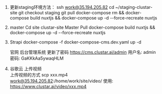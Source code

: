 1. 更新staging环境方法：
	ssh work@35.194.205.82
	cd ~/staging-clustar-site
	git checkout staging
	git pull
    docker-compose rm && docker-compose build nuxtjs && docker-compose up -d --force-recreate nuxtjs


2. master
    Cd   site clustar-site
    Master
    Pull
    docker-compose build nuxtjs &&  docker-compose up -d --force-recreate nuxtjs


3. Strapi
    docker-compose -f docker-compose-cms.dev.yaml up -d

    官网 后台管理系统 更新了密码 
    https://cms.clustar.ai/admin
    用户名: admin
    密码: GaKKkAa5ywaqHLM

4. 谷歌云 上传视频  
    上传视频的方式
    scp xxx.mp4 work@35.194.205.82:/home/work/site/video/
    使用: https://www.clustar.ai/video/xxx.mp4
